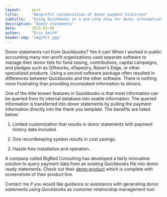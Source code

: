 ```yaml
---
layout:     post
title:      "Nonprofit customization of donor payment histories"
subtitle:   "Using Quickbooks as a one-stop shop for donor information"
description: "Donor statements"
date:       2015-03-09
author:     "Eric Smith"
header-img: "img/Oct.jpg"
---
```


Donor statements run from Quickbooks?  Yes it can!
When I worked in public accounting many non-profit organizations used separate software to manage their donor lists for fund raising, contributions, capital campaigns, and pledges such as Giftworks, eTapestry, Raiser’s Edge, or other specialized products.  Using a second software package often resulted in differences between Quickbooks and the other software.  There is nothing more frustrating than providing inconsistent information to donors.  

One of the little known features in Quickbooks is that most information can be queried from its internal database into usable information.  The queried information is transferred into donor statements by pulling the payment information directly into the thank you template.  The benefits are listed below:

1.	 Limited customization that results in donor statements  with payment history data included.

2.	 One recordkeeping system results in cost savings.

3.	 Hassle free installation and operation.

A company called BigRed Consulting has developed a fairly innovative solution to query payment data from an existing Quickbooks file into donor ready statements.  Check out their [demo product](http://bigredconsulting.com/products/donor-statements-for-quickbooks/) which is complete with screenshots of their product line.

Contact me if you would like guidance or assistance with generating donor statements using Quickbooks as customer relationship management tool.
